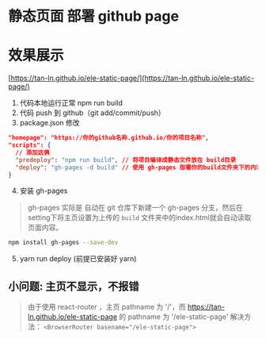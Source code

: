 # 静态页面 部署 github page

# 效果展示
[https://tan-ln.github.io/ele-static-page/](https://tan-ln.github.io/ele-static-page/)

1. 代码本地运行正常 npm run build
2. 代码 push 到 github（git add/commit/push）
3. package.json 修改
```json
"homepage": "https://你的github名称.github.io/你的项目名称",
"scripts": {
  // 添加这俩
  "predeploy": "npm run build", // 将项目编译成静态文件放在 build目录
  "deploy": "gh-pages -d build" // 使用 gh-pages 部署你的build文件夹下的内容
}
```
4. 安装 gh-pages
> gh-pages 实际是 自动在 git 仓库下新建一个 gh-pages 分支，然后在setting下将主页设置为上传的 `build` 文件夹中的index.html就会自动读取页面内容。
```bash
npm install gh-pages --save-dev
```
5. yarn run deploy (前提已安装好 yarn)

## 小问题: 主页不显示，不报错
> 由于使用 react-router ，主页 pathname 为 '/'，而 https://tan-ln.github.io/ele-static-page 的 pathname 为 '/ele-static-page'
解决方法：
`<BrowserRouter basename="/ele-static-page">`